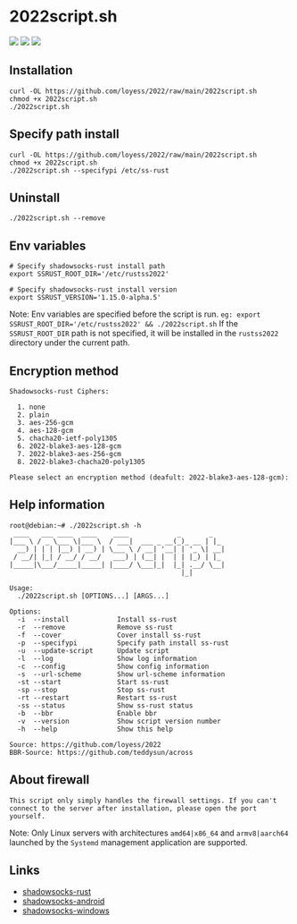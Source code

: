 # 2022script.sh
![](https://img.shields.io/github/stars/loyess/2022.svg)
![](https://img.shields.io/github/forks/loyess/2022.svg) 
![](https://img.shields.io/github/license/loyess/2022.svg)  

## Installation
```
curl -OL https://github.com/loyess/2022/raw/main/2022script.sh
chmod +x 2022script.sh
./2022script.sh
```

## Specify path install
```
curl -OL https://github.com/loyess/2022/raw/main/2022script.sh
chmod +x 2022script.sh
./2022script.sh --specifypi /etc/ss-rust
```

## Uninstall
```
./2022script.sh --remove
```

## Env variables
```
# Specify shadowsocks-rust install path
export SSRUST_ROOT_DIR='/etc/rustss2022'

# Specify shadowsocks-rust install version
export SSRUST_VERSION='1.15.0-alpha.5'
```
Note: Env variables are specified before the script is run. `eg: export SSRUST_ROOT_DIR='/etc/rustss2022' && ./2022script.sh` If the `SSRUST_ROOT_DIR` path is not specified, it will be installed in the `rustss2022` directory under the current path.

## Encryption method
```
Shadowsocks-rust Ciphers: 

  1. none
  2. plain
  3. aes-256-gcm
  4. aes-128-gcm
  5. chacha20-ietf-poly1305
  6. 2022-blake3-aes-128-gcm
  7. 2022-blake3-aes-256-gcm
  8. 2022-blake3-chacha20-poly1305

Please select an encryption method (deafult: 2022-blake3-aes-128-gcm):
```

## Help information
```
root@debian:~# ./2022script.sh -h
 ____   ___ ____  ____    ____            _       _   
|___ \ / _ \___ \|___ \  / ___|  ___ _ __(_)_ __ | |_ 
  __) | | | |__) | __) | \___ \ / __| '__| | '_ \| __|
 / __/| |_| / __/ / __/   ___) | (__| |  | | |_) | |_ 
|_____|\___/_____|_____| |____/ \___|_|  |_| .__/ \__|
                                           |_|        

Usage: 
  ./2022script.sh [OPTIONS...] [ARGS...]

Options: 
  -i  --install            Install ss-rust
  -r  --remove             Remove ss-rust
  -f  --cover              Cover install ss-rust
  -p  --specifypi          Specify path install ss-rust
  -u  --update-script      Update script
  -l  --log                Show log information
  -c  --config             Show config information
  -s  --url-scheme         Show url-scheme information
  -st --start              Start ss-rust
  -sp --stop               Stop ss-rust
  -rt --restart            Restart ss-rust
  -ss --status             Show ss-rust status
  -b  --bbr                Enable bbr
  -v  --version            Show script version number
  -h  --help               Show this help

Source: https://github.com/loyess/2022
BBR-Source: https://github.com/teddysun/across
```

## About firewall
```
This script only simply handles the firewall settings. If you can't connect to the server after installation, please open the port yourself.
```

Note: Only Linux servers with architectures `amd64|x86_64` and `armv8|aarch64` launched by the `Systemd` management application are supported.

## Links
- [shadowsocks-rust](https://github.com/shadowsocks/shadowsocks-rust)
- [shadowsocks-android](<https://github.com/shadowsocks/shadowsocks-android>)
- [shadowsocks-windows](<https://github.com/shadowsocks/shadowsocks-windows>)
